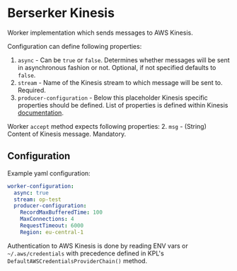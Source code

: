 # Berserker Kinesis

Worker implementation which sends messages to AWS Kinesis.

Configuration can define following properties:
1. `async` - Can be `true` or `false`. Determines whether messages will be sent in asynchronous fashion or not. Optional, if not specified defaults to `false`.
2. `stream` - Name of the Kinesis stream to which message will be sent to. Required. 
3. `producer-configuration` - Below this placeholder Kinesis specific properties should be defined. List of properties is defined within Kinesis [documentation](https://docs.aws.amazon.com/streams/latest/dev/kinesis-kpl-config.html).

Worker `accept` method expects following properties:
2. `msg` - (String) Content of Kinesis message. Mandatory.

## Configuration

Example yaml configuration:

```yaml
worker-configuration:
  async: true
  stream: op-test
  producer-configuration:
    RecordMaxBufferedTime: 100
    MaxConnections: 4
    RequestTimeout: 6000
    Region: eu-central-1
```

Authentication to AWS Kinesis is done by reading ENV vars or `~/.aws/credentials` with precedence defined in KPL's `DefaultAWSCredentialsProviderChain()` method. 